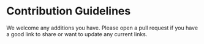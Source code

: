 # Contribution Guidelines
We welcome any additions you have. Please open a pull request if you have a good link to share or want to update any current links.